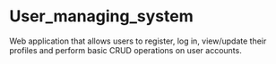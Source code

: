 # User_managing_system
Web application that allows users to register, log in, view/update their profiles and perform basic CRUD operations on user accounts.
